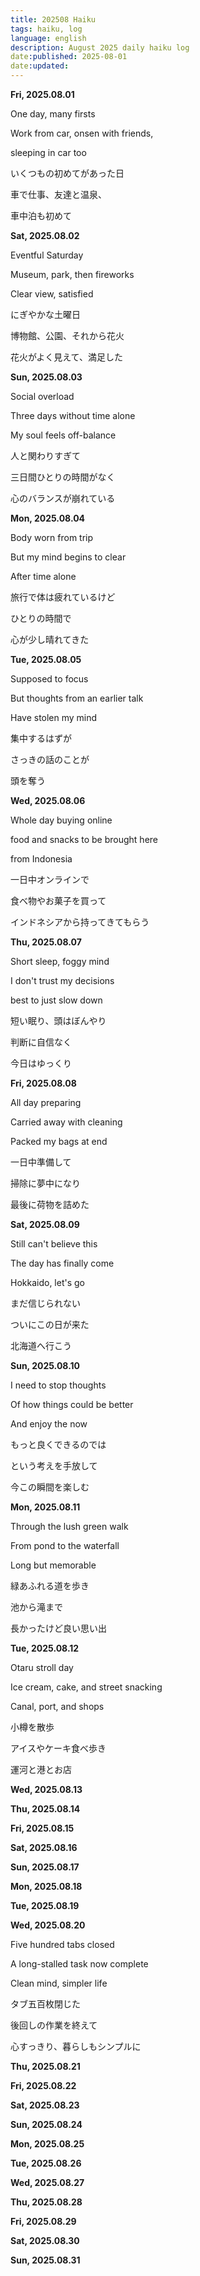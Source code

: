 ```yaml
---
title: 202508 Haiku
tags: haiku, log
language: english
description: August 2025 daily haiku log
date:published: 2025-08-01
date:updated:
---
```


**Fri, 2025.08.01**

One day, many firsts

Work from car, onsen with friends,

sleeping in car too


いくつもの初めてがあった日

車で仕事、友達と温泉、

車中泊も初めて


**Sat, 2025.08.02**

Eventful Saturday

Museum, park, then fireworks

Clear view, satisfied


にぎやかな土曜日

博物館、公園、それから花火

花火がよく見えて、満足した


**Sun, 2025.08.03**

Social overload

Three days without time alone

My soul feels off-balance


人と関わりすぎて

三日間ひとりの時間がなく

心のバランスが崩れている


**Mon, 2025.08.04**

Body worn from trip

But my mind begins to clear

After time alone


旅行で体は疲れているけど

ひとりの時間で

心が少し晴れてきた


**Tue, 2025.08.05**

Supposed to focus

But thoughts from an earlier talk

Have stolen my mind


集中するはずが

さっきの話のことが

頭を奪う


**Wed, 2025.08.06**

Whole day buying online

food and snacks to be brought here

from Indonesia


一日中オンラインで

食べ物やお菓子を買って

インドネシアから持ってきてもらう


**Thu, 2025.08.07**

Short sleep, foggy mind

I don't trust my decisions

best to just slow down


短い眠り、頭はぼんやり

判断に自信なく

今日はゆっくり


**Fri, 2025.08.08**

All day preparing

Carried away with cleaning

Packed my bags at end


一日中準備して

掃除に夢中になり

最後に荷物を詰めた


**Sat, 2025.08.09**

Still can't believe this

The day has finally come

Hokkaido, let's go


まだ信じられない

ついにこの日が来た

北海道へ行こう


**Sun, 2025.08.10**

I need to stop thoughts

Of how things could be better

And enjoy the now


もっと良くできるのでは

という考えを手放して

今この瞬間を楽しむ


**Mon, 2025.08.11**

Through the lush green walk

From pond to the waterfall

Long but memorable


緑あふれる道を歩き

池から滝まで

長かったけど良い思い出


**Tue, 2025.08.12**

Otaru stroll day

Ice cream, cake, and street snacking

Canal, port, and shops


小樽を散歩

アイスやケーキ食べ歩き

運河と港とお店

**Wed, 2025.08.13**

**Thu, 2025.08.14**

**Fri, 2025.08.15**

**Sat, 2025.08.16**

**Sun, 2025.08.17**

**Mon, 2025.08.18**

**Tue, 2025.08.19**

**Wed, 2025.08.20**

Five hundred tabs closed

A long-stalled task now complete

Clean mind, simpler life


タブ五百枚閉じた

後回しの作業を終えて

心すっきり、暮らしもシンプルに


**Thu, 2025.08.21**

**Fri, 2025.08.22**

**Sat, 2025.08.23**

**Sun, 2025.08.24**

**Mon, 2025.08.25**

**Tue, 2025.08.26**

**Wed, 2025.08.27**

**Thu, 2025.08.28**

**Fri, 2025.08.29**

**Sat, 2025.08.30**

**Sun, 2025.08.31**
